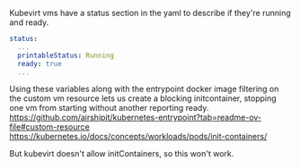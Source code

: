 Kubevirt vms have a status section in the yaml to describe if they're running and ready.
```yaml
status:
  ...
  printableStatus: Running
  ready: true
  ...
```

Using these variables along with the entrypoint docker image filtering on the custom vm resource lets us create a blocking initcontainer, stopping one vm from starting without another reporting ready.
https://github.com/airshipit/kubernetes-entrypoint?tab=readme-ov-file#custom-resource
https://kubernetes.io/docs/concepts/workloads/pods/init-containers/

But kubevirt doesn't allow initContainers, so this won't work.
